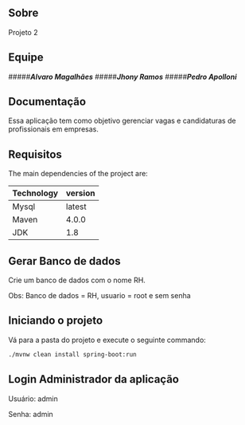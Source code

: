 ## Sobre

Projeto 2 

## Equipe
#####***Alvaro Magalhães***
#####***Jhony Ramos***
#####***Pedro Apolloni***

## Documentação
  
Essa aplicação tem como objetivo gerenciar vagas e candidaturas de profissionais em empresas.

## Requisitos

The main dependencies of the project are:

| Technology | version |
| --- | --- |
| Mysql | latest |
| Maven | 4.0.0 |
| JDK | 1.8 |

## Gerar Banco de dados

Crie um banco de dados com o nome RH.

Obs: Banco de dados = RH, usuario = root e sem senha

## Iniciando o projeto

Vá para a pasta do projeto e execute o seguinte commando:

```bash
./mvnw clean install spring-boot:run

```

## Login Administrador da aplicação

Usuário: admin

Senha: admin



